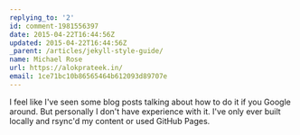 ```yaml
---
replying_to: '2'
id: comment-1981556397
date: 2015-04-22T16:44:56Z
updated: 2015-04-22T16:44:56Z
_parent: /articles/jekyll-style-guide/
name: Michael Rose
url: https://alokprateek.in/
email: 1ce71bc10b86565464b612093d89707e
---
```


I feel like I've seen some blog posts talking about how to do it if you Google
around. But personally I don't have experience with it. I've only ever built
locally and rsync'd my content or used GitHub Pages.
